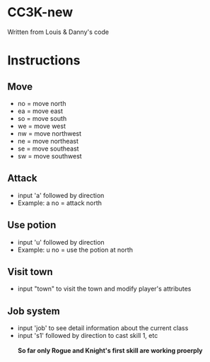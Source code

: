 CC3K-new
========

Written from Louis &amp; Danny's code

# Instructions

## Move
- no = move north
- ea = move east
- so = move south
- we = move west
- nw = move northwest
- ne = move northeast
- se = move southeast
- sw = move southwest

## Attack
- input 'a' followed by direction <br>
- Example: a no = attack north

## Use potion
- input 'u' followed by direction <br>
- Example: u no = use the potion at north

## Visit town
- input "town" to visit the town and modify player's attributes

## Job system
- input 'job' to see detail information about the current class<br>
- input 's1' followed by direction to cast skill 1, etc<br><br>
**So far only Rogue and Knight's first skill are working proerply**
